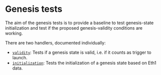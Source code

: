 # Genesis tests

The aim of the genesis tests is to provide a baseline to test genesis-state initialization and test
 if the proposed genesis-validity conditions are working.

There are two handlers, documented individually:
- [`validity`](./validity.md): Tests if a genesis state is valid, i.e. if it counts as trigger to launch.
- [`initialization`](./initialization.md): Tests the initialization of a genesis state based on Eth1 data.

